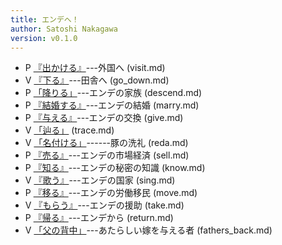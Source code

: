 ```yaml
---
title: エンデへ！
author: Satoshi Nakagawa
version: v0.1.0
---
```


- P [『出かける』](visit.md)---外国へ (visit.md) 
- V [『下る』](go_down.md)---田舎へ (go_down.md) 
- P [「降りる」](descend.md)---エンデの家族 (descend.md) 
- P [『結婚する』](marry.md)---エンデの結婚 (marry.md) 
- P [『与える』](give.md)---エンデの交換 (give.md) 
- V [「辿る」](trace.md) (trace.md) 
- V [「名付ける」](reda.md)------豚の洗礼 (reda.md) 
- P [『売る』](sell.md)---エンデの市場経済 (sell.md) 
- P [『知る』](know.md)---エンデの秘密の知識 (know.md) 
- V [『歌う』](sing.md)---エンデの国家 (sing.md) 
- P [『移る』](move.md)---エンデの労働移民 (move.md) 
- V [『もらう』](take.md)---エンデの援助 (take.md) 
- P [『帰る』](return.md)---エンデから (return.md) 
- V [「父の背中」](fathers_back.md)---あたらしい嫁を与える者 (fathers_back.md) 
